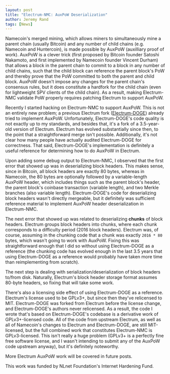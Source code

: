 ```yaml
---
layout: post
title: "Electrum-NMC: AuxPoW Deserialization"
author: Jeremy Rand
tags: [News]
---
```


Namecoin's merged mining, which allows miners to simultaneously mine a parent chain (usually Bitcoin) and any number of child chains (e.g. Namecoin and Huntercoin), is made possible by AuxPoW (auxilliary proof of work).  AuxPoW is a clever trick (first proposed by Bitcoin founder Satoshi Nakamoto, and first implemented by Namecoin founder Vincent Durham) that allows a block in the parent chain to commit to a block in any number of child chains, such that the child block can reference the parent block's PoW and thereby prove that the PoW committed to both the parent and child block.  AuxPoW doesn't impose any changes for the parent chain's consensus rules, but it does constitute a hardfork for the child chain (even for lightweight SPV clients of the child chain).  As a result, making Electrum-NMC validate PoW properly requires patching Electrum to support AuxPoW.

Recently I started hacking on Electrum-NMC to support AuxPoW.  This is not an entirely new problem; a previous Electrum fork ([Electrum-DOGE](https://github.com/electrumalt/electrum-doge)) already tried to implement AuxPoW.  Unfortunately, Electrum-DOGE's code quality is not exactly up to my standards, and besides that, it's a fork of a 3.5-year-old version of Electrum.  Electrum has evolved substantially since then, to the point that a straightforward merge isn't possible.  Additionally, it's not clear how many people have actually audited Electrum-DOGE for correctness.  That said, Electrum-DOGE's implementation is definitely a useful reference for determining how to do AuxPoW in Electrum.

Upon adding some debug output to Electrum-NMC, I observed that the first error that showed up was in deserializing block headers.  This makes sense, since in Bitcoin, all block headers are exactly 80 bytes, whereas in Namecoin, the 80 bytes are optionally followed by a variable-length AuxPoW header, which includes things such as the parent block's header, the parent block's coinbase transaction (variable length), and two Merkle branches (also variable length).  Electrum-DOGE's code for deserializing block headers wasn't directly mergeable, but it definitely was sufficient reference material to implement AuxPoW header deserialization in Electrum-NMC.

The next error that showed up was related to deserializing **chunks** of block headers.  Electrum groups block headers into chunks, where each chunk corresponds to a difficulty period (2016 block headers).  Electrum was, of course, assuming in the chunking code that a chunk was exactly `2016 * 80` bytes, which wasn't going to work with AuxPoW.  Fixing this was straightforward enough that I did so without using Electrum-DOGE as a reference (the chunking code has evolved enough in the last 3.5 years that using Electrum-DOGE as a reference would probably have taken more time than reimplementing from scratch).

The next step is dealing with serialization/deserialization of block headers to/from disk.  Naturally, Electrum's block header storage format assumes 80-byte headers, so fixing that will take some work.

There's also a licensing side effect of using Electrum-DOGE as a reference.  Electrum's license used to be GPLv3+, but since then they've relicensed to MIT.  Electrum-DOGE was forked from Electrum before the license change, and Electrum-DOGE's authors never relicensed.  As a result, the code I wrote that's based on Electrum-DOGE's codebase is a derivative work of GPLv3+-licensed code.  All of the code from upstream Electrum, as well as all of Namecoin's changes to Electrum and Electrum-DOGE, are still MIT-licensed, but the full combined work that constitutes Electrum-NMC is GPLv3-licensed.  This isn't really a huge problem (GPLv3+ is a perfectly fine free software license, and I wasn't intending to submit any of the AuxPoW code upstream anyway), but it's definitely noteworthy.

More Electrum AuxPoW work will be covered in future posts.

This work was funded by NLnet Foundation's Internet Hardening Fund.
